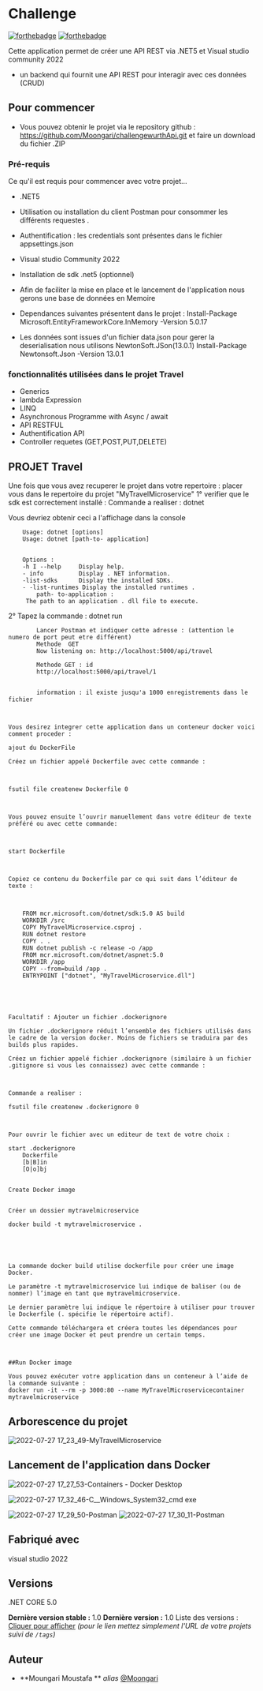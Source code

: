 # Challenge 


[![forthebadge](http://forthebadge.com/images/badges/built-with-love.svg)](http://forthebadge.com)  [![forthebadge](http://forthebadge.com/images/badges/powered-by-electricity.svg)](http://forthebadge.com)

Cette application permet de créer une API REST via .NET5 et Visual studio community 2022
- un backend qui fournit une API REST pour interagir avec ces données (CRUD)
## Pour commencer

- Vous pouvez obtenir le projet via le repository github : https://github.com/Moongari/challengewurthApi.git 
et faire un download du fichier .ZIP



### Pré-requis

Ce qu'il est requis pour commencer avec votre projet...

- .NET5
- Utilisation ou installation  du client Postman pour consommer les différents requestes .
- Authentification : les credentials sont présentes dans le fichier appsettings.json
- Visual studio Community 2022
- Installation de sdk .net5 (optionnel)
- Afin de faciliter la mise en place et le lancement de l'application nous gerons une base de données en Memoire

- Dependances suivantes présentent dans le projet  :
	Install-Package Microsoft.EntityFrameworkCore.InMemory -Version 5.0.17

- Les données sont issues d'un fichier data.json pour gerer la deserialisation nous utilisons NewtonSoft.JSon(13.0.1)
		Install-Package Newtonsoft.Json -Version 13.0.1
		
	


### fonctionnalités utilisées dans le projet Travel

- Generics
- lambda Expression
- LINQ
- Asynchronous Programme with Async / await
- API RESTFUL
- Authentification API
- Controller requetes (GET,POST,PUT,DELETE)


## PROJET Travel
 
 Une fois que vous avez recuperer le projet dans votre repertoire :
 placer vous dans le repertoire du projet "MyTravelMicroservice"
 1° verifier que le sdk est correctement installé : 
 	Commande a realiser :
 	dotnet 
 
 Vous devriez obtenir ceci a l'affichage dans la console 
 
		Usage: dotnet [options] 
		Usage: dotnet [path-to- application] 


		Options : 
		-h I --help 	Display help. 
		- info 			Display . NET information. 
		-list-sdks  	Display the installed SDKs.
		- -list-runtimes Display the installed runtimes . 
			path- to-application : 	
		 The path to an application . dll file to execute. 	

 2° Tapez la commande :   dotnet run
			
			Lancer Postman et indiquer cette adresse : (attention le numero de port peut etre différent)
			Methode  GET 
			Now listening on: http://localhost:5000/api/travel
			
			Methode GET : id
			http://localhost:5000/api/travel/1
			
			
			information : il existe jusqu'a 1000 enregistrements dans le fichier



	Vous desirez integrer cette application dans un conteneur docker voici comment proceder :
	
	ajout du DockerFile 

	Créez un fichier appelé Dockerfile avec cette commande :

 

	fsutil file createnew Dockerfile 0 

 

	Vous pouvez ensuite l’ouvrir manuellement dans votre éditeur de texte préféré ou avec cette commande:

 

	start Dockerfile 

 

	Copiez ce contenu du Dockerfile par ce qui suit dans l’éditeur de texte :

 

		FROM mcr.microsoft.com/dotnet/sdk:5.0 AS build 
		WORKDIR /src 
		COPY MyTravelMicroservice.csproj . 
		RUN dotnet restore 
		COPY . . 
		RUN dotnet publish -c release -o /app 
		FROM mcr.microsoft.com/dotnet/aspnet:5.0 
		WORKDIR /app 
		COPY --from=build /app . 
		ENTRYPOINT ["dotnet", "MyTravelMicroservice.dll"] 

 

 

	Facultatif : Ajouter un fichier .dockerignore 

	Un fichier .dockerignore réduit l’ensemble des fichiers utilisés dans le cadre de la version docker. Moins de fichiers se traduira par des builds plus rapides. 

	Créez un fichier appelé fichier .dockerignore (similaire à un fichier .gitignore si vous les connaissez) avec cette commande : 

 

	Commande a realiser : 

	fsutil file createnew .dockerignore 0 

	 

	Pour ouvrir le fichier avec un editeur de text de votre choix : 

	start .dockerignore 
		Dockerfile
		[b|B]in
		[O|o]bj
 

	Create Docker image 

 	
	Créer un dossier mytravelmicroservice
	
	docker build -t mytravelmicroservice . 

 

 

	La commande docker build utilise dockerfile pour créer une image Docker. 

	Le paramètre -t mytravelmicroservice lui indique de baliser (ou de nommer) l’image en tant que mytravelmicroservice. 

	Le dernier paramètre lui indique le répertoire à utiliser pour trouver le Dockerfile (. spécifie le répertoire actif). 

	Cette commande téléchargera et créera toutes les dépendances pour créer une image Docker et peut prendre un certain temps. 

 

	##Run Docker image 

	Vous pouvez exécuter votre application dans un conteneur à l’aide de la commande suivante :
	docker run -it --rm -p 3000:80 --name MyTravelMicroservicecontainer mytravelmicroservice 

	
## Arborescence du projet 

	
![2022-07-27 17_23_49-MyTravelMicroservice](https://user-images.githubusercontent.com/56550445/181286494-a2fb7289-9505-422d-ae1f-072efb9e7092.png)

## Lancement de l'application dans Docker 

![2022-07-27 17_27_53-Containers - Docker Desktop](https://user-images.githubusercontent.com/56550445/181287463-e602540a-5eab-4c40-8eb5-17fcf0845bd8.png)

![2022-07-27 17_32_46-C__Windows_System32_cmd exe](https://user-images.githubusercontent.com/56550445/181287989-ec93cc45-8c02-4ff2-8075-15a9c8800763.png)

![2022-07-27 17_29_50-Postman](https://user-images.githubusercontent.com/56550445/181287576-a8c1e758-3ee9-4c01-801e-8e34b37c2f22.png)
![2022-07-27 17_30_11-Postman](https://user-images.githubusercontent.com/56550445/181287598-9a9b8962-87e7-4a50-8866-6aeb35dc5f6c.png)

## Fabriqué avec
 visual studio 2022


## Versions
.NET CORE 5.0


**Dernière version stable :** 1.0
**Dernière version :** 1.0
Liste des versions : [Cliquer pour afficher](https://github.com/your/project-name/tags)
_(pour le lien mettez simplement l'URL de votre projets suivi de ``/tags``)_

## Auteur

* **Moungari Moustafa ** _alias_ [@Moongari](https://github.com/Moongari)






